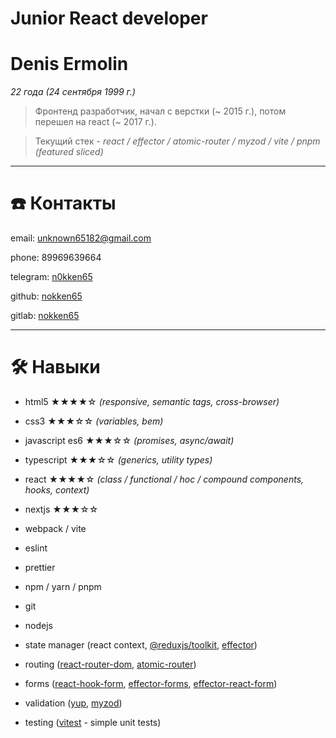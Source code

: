 # Junior React developer

# Denis Ermolin

*22 года (24 сентября 1999 г.)*

> Фронтенд разработчик, начал с верстки (~ 2015 г.), потом перешел на react (~ 2017 г.).
> 

> Текущий стек - *react / effector / atomic-router / myzod / vite / pnpm (featured sliced)*
> 

---

# ☎️ Контакты

email: unknown65182@gmail.com

phone: 89969639664

telegram: [n0kken65](https://telegram.me/n0kken65)

github: [nokken65](http://github.com/nokken65)

gitlab: [nokken65](http://gitlab.com/nokken65)

---

# 🛠 Навыки

- html5 ★★★★☆ *(responsive, semantic tags, cross-browser)*
- css3 ★★★☆☆ *(variables, bem)*
- javascript es6 ★★★☆☆ *(promises, async/await)*
- typescript ★★★☆☆ *(generics, utility types)*
- react ★★★★☆ *(class / functional / hoc / compound components, hooks, context)*
- nextjs ★★★☆☆

- webpack / vite
- eslint
- prettier
- npm / yarn / pnpm
- git
- nodejs

- state manager (react context, [@reduxjs/toolkit](https://www.npmjs.com/package/@reduxjs/toolkit), [effector](https://www.npmjs.com/package/effector))
- routing ([react-router-dom](https://www.npmjs.com/package/react-router-dom), [atomic-router](https://www.npmjs.com/package/atomic-router))
- forms ([react-hook-form](https://www.npmjs.com/package/react-hook-form), [effector-forms](https://www.npmjs.com/package/effector-forms), [effector-react-form](https://www.npmjs.com/package/effector-react-form))
- validation ([yup](https://www.npmjs.com/package/yup), [myzod](https://www.npmjs.com/package/myzod))
- testing ([vitest](https://www.npmjs.com/package/vitest) - simple unit tests)

